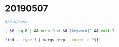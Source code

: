 # 20190507

```sh
#/bin/bash

[ $# -eq 0 ] && echo "ex) $0 [keyword]" && exit 1

find . -type f | xargs grep --color -n "$1"
```